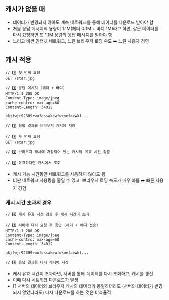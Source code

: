 ## 캐시가 없을 때

- 데이터가 변경되지 않아도 계속 네트워크를 통해 데이터를 다운로드 받아야 함
- 처음 응답 메시지의 용량이 1.1M(헤더 0.1M + 바디 1M)라고 하면, 같은 데이터를 다시 요청하면 또 1.1M 용량의 응답 메시지를 받아야 함
- 느리고 비싼 인터넷 네트워크, 느린 브라우저 로딩 속도 ➡️ 느린 사용자 경험
  <br/>

## 캐시 적용

```
// 1️⃣ 첫 번째 요청
GET /star.jpg

// 2️⃣ 응답 메시지 (헤더 + 바디)
HTTP/1.1 200 OK
Content-Type: image/jpeg
cache-contro: max-age=60
Content-Length: 34012

akjfwjr92309rwofessakewfwkoefaewkf...

// 3️⃣ 응답 결과를 브라우저 캐시에 저장

// 4️⃣ 두 번째 요청
GET /star.jpg

// 5️⃣ 브라우저 캐시에 저장되어 있는 캐시의 유효 시간 검증

// 6️⃣ 유효하다면 캐시에서 조회
```

- 캐시 가능 시간동안 네트워크를 사용하지 않아도 됨
- 비싼 네트워크 사용량을 줄일 수 있고, 브라우저 로딩 속도가 매우 빠름 ➡️ 빠른 사용자 경험

### 캐시 시간 초과의 경우

```
// 6️⃣ 캐시 유효 시간 검증 후 캐시 시간이 초과

// 7️⃣ 서버에 다시 요청 후 응답 (헤더 + 바디 전송)
HTTP/1.1 200 OK
Content-Type: image/jpeg
cache-contro: max-age=60
Content-Length: 34012

akjfwjr92309rwofessakewfwkoefaewkf...

// 8️⃣ 응답 결과를 다시 캐시에 저장
```

- 캐시 유효 시간이 초과하면, 서버를 통해 데이터를 다시 조회하고, 캐시를 갱신
- 이때 다시 네트워크 다운로드가 발생
- ⁉️ 서버의 데이터와 브라우저 캐시의 데이터가 동일하더라도 (서버의 데이터가 변경되지 않았더라도) 다시 다운로드를 하는 것은 비효율적
